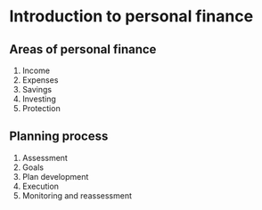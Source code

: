 # Introduction to personal finance
## Areas of personal finance
1. Income
2. Expenses
3. Savings
4. Investing
5. Protection

## Planning process
1. Assessment
2. Goals
3. Plan development
4. Execution
5. Monitoring and reassessment

